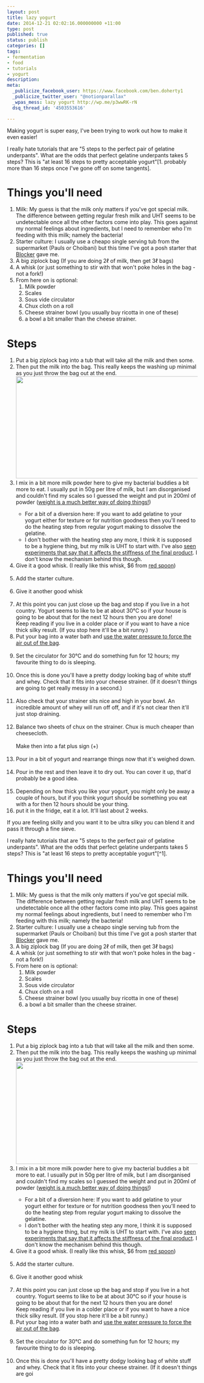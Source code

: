 ```yaml
---
layout: post
title: lazy yogurt
date: 2014-12-21 02:02:16.000000000 +11:00
type: post
published: true
status: publish
categories: []
tags:
- fermentation
- food
- tutorials
- yogurt
description:
meta:
  _publicize_facebook_user: https://www.facebook.com/ben.doherty1
  _publicize_twitter_user: "@notionparallax"
  _wpas_mess: lazy yogurt http://wp.me/p3wwRK-rN
  dsq_thread_id: '4503553616'

---
```

<p>Making yogurt is super easy, I've been trying to work out how to make it even easier!</p>
<p>I really hate tutorials that are "5 steps to the perfect pair of gelatine underpants". What are the odds that perfect gelatine underpants takes 5 steps? This is "at least 16 steps to pretty acceptable yogurt"[1. probably more than 16 steps once I've gone off on some tangents].</p>
<h1>Things you'll need</h1>
<ol>
<li>Milk: My guess is that the milk only matters if you've got special milk. The difference between getting regular fresh milk and UHT seems to be undetectable once all the other factors come into play. This goes against my normal feelings about ingredients, but I need to remember who I'm feeding with this milk; namely the bacteria!</li>
<li>Starter culture: I usually use a cheapo single serving tub from the supermarket (Pauls or Choibani) but this time I've got a posh starter that <a href="http://instagram.com/blocker890/">Blocker</a> gave me.</li>
<li>A big ziplock bag (If you are doing 2ℓ of milk, then get 3ℓ bags)</li>
<li>A whisk (or just something to stir with that won't poke holes in the bag - not a fork!)</li>
<li>From here on is optional:
<ol>
<li>Milk powder</li>
<li>Scales</li>
<li>Sous vide circulator</li>
<li>Chux cloth on a roll</li>
<li>Cheese strainer bowl (you usually buy ricotta in one of these)</li>
<li>a bowl a bit smaller than the cheese strainer.</li>
</ol>
</li>
</ol>
<h1>Steps</h1>
<ol>
<li>Put a big ziplock bag into a tub that will take all the milk and then some.</li>
<li>Then put the milk into the bag. This really keeps the washing up minimal as you just throw the bag out at the end.<br />
<img class="" src="{{ site.baseurl }}/assets/VJqMLw6GhxbdsBFTVqJ5wlfosLoSB8bFdaEBPudqrgOH=w1541-h834-no" alt="" width="497" height="269" /></li>
<li>I mix in a bit more milk powder here to give my bacterial buddies a bit more to eat. I usually put in 50g per litre of milk, but I am disorganised and couldn't find my scales so I guessed the weight and put in 200ml of powder (<a href="http://www.chefsteps.com/activities/weight-vs-volume-speed">weight is a much better way of doing things!</a>)<br />
<img src="{{ site.baseurl }}/assets/IMG_20141220_131156.jpg" alt="" /></p>
<ul>
<li>For a bit of a diversion here: If you want to add gelatine to your yogurt either for texture or for nutrition goodness then you'll need to do the heating step from regular yogurt making to dissolve the gelatine.</li>
<li>I don't bother with the heating step any more, I think it is supposed to be a hygiene thing, but my milk is UHT to start with. I've also <a href="http://slapphappe.wordpress.com/2013/09/12/yoghurt-the-temperature-you-heat-milk-to-affects-how-thick-it-ends-up/">seen experiments that say that it affects the stiffness of the final product</a>. I don't know the mechanism behind this though.</li>
</ul>
</li>
<li>Give it a good whisk. (I really like this whisk, $6 from <a href="http://www.redspooncompany.com/">red spoon</a>)<br />
<img src="{{ site.baseurl }}/assets/IMG_20141220_131326.jpg" alt="" /></li>
<li>Add the starter culture.<br />
<img src="{{ site.baseurl }}/assets/IMG_20141220_131522.jpg" alt="" /></li>
<li>Give it another good whisk<br />
<img src="{{ site.baseurl }}/assets/IMG_20141220_131557.jpg" alt="" /></li>
<li>At this point you can just close up the bag and stop if you live in a hot country. Yogurt seems to like to be at about 30°C so if your house is going to be about that for the next 12 hours then you are done!<br />
Keep reading if you live in a colder place or if you want to have a nice thick silky result. (If you stop here it'll be a bit runny.)</li>
<li>Put your bag into a water bath and <a href="http://www.chefsteps.com/activities/simple-sous-vide-packaging">use the water pressure to force the air out of the bag</a>.<br />
<img src="{{ site.baseurl }}/assets/IMG_20141220_131933.jpg" alt="" /></li>
<li>Set the circulator for 30°C and do something fun for 12 hours; my favourite thing to do is sleeping.<br />
<img src="{{ site.baseurl }}/assets/IMG_20141220_132210.jpg" alt="" /></li>
<li>Once this is done you'll have a pretty dodgy looking bag of white stuff and whey. Check that it fits into your cheese strainer. (If it doesn't things are going to get really messy in a second.)<br />
<img src="{{ site.baseurl }}/assets/IMG_20141221_114439.jpg" alt="" /></li>
<li>Also check that your strainer sits nice and high in your bowl. An incredible amount of whey will run off off, and if it's not clear then it'll just stop draining.<br />
<img src="{{ site.baseurl }}/assets/IMG_20141221_114518.jpg" alt="" /></li>
<li>Balance two sheets of chux on the strainer. Chux is much cheaper than cheesecloth.<br />
<img src="{{ site.baseurl }}/assets/IMG_20141221_114729.jpg" alt="" /><br />
Make then into a fat plus sign (+)<br />
<img src="{{ site.baseurl }}/assets/IMG_20141221_114719.jpg" alt="" /></li>
<li>Pour in a bit of yogurt and rearrange things now that it's weighed down.<br />
<img src="{{ site.baseurl }}/assets/IMG_20141221_114844.jpg" alt="" /></li>
<li>Pour in the rest and then leave it to dry out. You can cover it up, that'd probably be a good idea.<br />
<img src="{{ site.baseurl }}/assets/IMG_20141221_115032.jpg" alt="" /></li>
<li>Depending on how thick you like your yogurt, you might only be away a couple of hours, but if you think yogurt should be something you eat with a for then 12 hours should be your thing.</li>
<li>put it in the fridge, eat it a lot. It'll last about 2 weeks.</li>
</ol>
<p>If you are feeling skilly and you want it to be ultra silky you can blend it and pass it through a fine sieve.</p>
<p>I really hate tutorials that are "5 steps to the perfect pair of gelatine underpants". What are the odds that perfect gelatine underpants takes 5 steps? This is "at least 16 steps to pretty acceptable yogurt"[^1].</p>
<h1>Things you'll need</h1>
<ol>
<li>Milk: My guess is that the milk only matters if you've got special milk. The difference between getting regular fresh milk and UHT seems to be undetectable once all the other factors come into play. This goes against my normal feelings about ingredients, but I need to remember who I'm feeding with this milk; namely the bacteria!</li>
<li>Starter culture: I usually use a cheapo single serving tub from the supermarket (Pauls or Choibani) but this time I've got a posh starter that <a href="http://instagram.com/blocker890/">Blocker</a> gave me.</li>
<li>A big ziplock bag (If you are doing 2ℓ of milk, then get 3ℓ bags)</li>
<li>A whisk (or just something to stir with that won't poke holes in the bag - not a fork!)</li>
<li>From here on is optional:
<ol>
<li>Milk powder</li>
<li>Scales</li>
<li>Sous vide circulator</li>
<li>Chux cloth on a roll</li>
<li>Cheese strainer bowl (you usually buy ricotta in one of these)</li>
<li>a bowl a bit smaller than the cheese strainer.</li>
</ol>
</li>
</ol>
<h1>Steps</h1>
<ol>
<li>Put a big ziplock bag into a tub that will take all the milk and then some.</li>
<li>Then put the milk into the bag. This really keeps the washing up minimal as you just throw the bag out at the end.<br />
<img class="" src="{{ site.baseurl }}/assets/VJqMLw6GhxbdsBFTVqJ5wlfosLoSB8bFdaEBPudqrgOH=w1541-h834-no" alt="" width="497" height="269" /></li>
<li>I mix in a bit more milk powder here to give my bacterial buddies a bit more to eat. I usually put in 50g per litre of milk, but I am disorganised and couldn't find my scales so I guessed the weight and put in 200ml of powder (<a href="http://www.chefsteps.com/activities/weight-vs-volume-speed">weight is a much better way of doing things!</a>)<br />
<img src="{{ site.baseurl }}/assets/IMG_20141220_131156.jpg" alt="" /></p>
<ul>
<li>For a bit of a diversion here: If you want to add gelatine to your yogurt either for texture or for nutrition goodness then you'll need to do the heating step from regular yogurt making to dissolve the gelatine.</li>
<li>I don't bother with the heating step any more, I think it is supposed to be a hygiene thing, but my milk is UHT to start with. I've also <a href="http://slapphappe.wordpress.com/2013/09/12/yoghurt-the-temperature-you-heat-milk-to-affects-how-thick-it-ends-up/">seen experiments that say that it affects the stiffness of the final product</a>. I don't know the mechanism behind this though.</li>
</ul>
</li>
<li>Give it a good whisk. (I really like this whisk, $6 from <a href="http://www.redspooncompany.com/">red spoon</a>)<br />
<img src="{{ site.baseurl }}/assets/IMG_20141220_131326.jpg" alt="" /></li>
<li>Add the starter culture.<br />
<img src="{{ site.baseurl }}/assets/IMG_20141220_131522.jpg" alt="" /></li>
<li>Give it another good whisk<br />
<img src="{{ site.baseurl }}/assets/IMG_20141220_131557.jpg" alt="" /></li>
<li>At this point you can just close up the bag and stop if you live in a hot country. Yogurt seems to like to be at about 30°C so if your house is going to be about that for the next 12 hours then you are done!<br />
Keep reading if you live in a colder place or if you want to have a nice thick silky result. (If you stop here it'll be a bit runny.)</li>
<li>Put your bag into a water bath and <a href="http://www.chefsteps.com/activities/simple-sous-vide-packaging">use the water pressure to force the air out of the bag</a>.<br />
<img src="{{ site.baseurl }}/assets/IMG_20141220_131933.jpg" alt="" /></li>
<li>Set the circulator for 30°C and do something fun for 12 hours; my favourite thing to do is sleeping.<br />
<img src="{{ site.baseurl }}/assets/IMG_20141220_132210.jpg" alt="" /></li>
<li>Once this is done you'll have a pretty dodgy looking bag of white stuff and whey. Check that it fits into your cheese strainer. (If it doesn't things are goi

[^1]: probably more than 16 steps once I've gone off on some tangents

